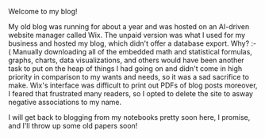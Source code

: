 Welcome to my blog!

My old blog was running for about a year and was hosted on an AI-driven website manager called Wix.
The unpaid version was what I used for my business and hosted my blog, which didn't offer a database export. Why? :-(
Manually downloading all of the embedded math and statistical formulas, graphs, charts, data visualizations, and others
would have been another task to put on the heap of things I had going on and didn't come in high priority in comparison 
to my wants and needs, so it was a sad sacrifice to make. Wix's interface was difficult to print out PDFs of blog posts
moreover, I feared that frustrated many readers, so I opted to delete the site to asway negative associations to my name.

I will get back to blogging from my notebooks pretty soon here, I promise, and I'll throw up some old papers soon!
